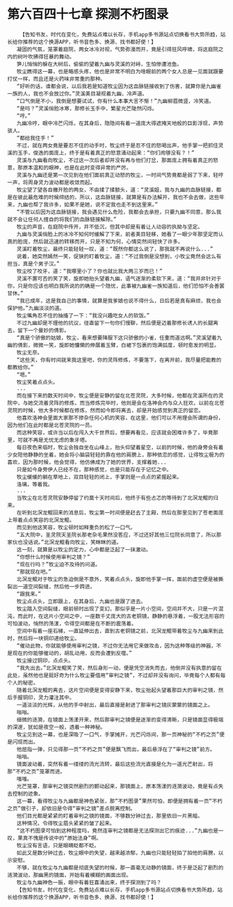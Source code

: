 # 第六百四十七章 探测不朽图录
        【告知书友，时代在变化，免费站点难以长存，手机app多书源站点切换看书大势所趋，站长给你推荐的这个换源APP，听书音色多、换源、找书都好使！】
       凝固的气氛，笼罩着庭院，两女冰冷对视，气势弥漫而开，竟是引得狂风呼啸，将这庭院之内的树叶吹拂得狂暴的舞动。
       笋儿悄悄的躲在大树后，偷偷的望着九幽与灵溪的对峙，生怕惨遭池鱼。
       牧尘瞧得这一幕，也是略感头疼，他也是非常不明白为啥眼前的两个女人总是一见面就跟要打仗一样，而且还是火药味非常重的那种。
       “好听的话，谁都会说，以后我若是知道牧尘因为这血脉链接收到了伤害，就算你是九幽雀一族的人，我也不会放过你。”灵溪美目凝视着九幽，冷声道。
       “口气倒是不小，我倒是想要试试，你有什么本事大言不惭！”九幽柳眉微竖，冷笑道。
       “是吗？”灵溪俏脸冰寒，那修长玉手中，繁星光芒陡然闪烁。
       “哼。”
       九幽冷哼，眼中冷芒闪烁，在其身后，隐隐间有着一道庞大得遮掩天地般的巨影浮现，声势骇人。
       “都给我住手！”
       不过，就在两女竟是要忍不住的动手时，牧尘终于是忍不住的怒喝出声，他手掌一把抓住灵溪的玉手，俊逸的面庞上，终于是有着真正的怒意涌动起来：“你们闹够没有？！”
       灵溪与九幽看向牧尘，不过这一次后者却并没有再与他们打岔，那面庞上拥有着真正的怒意，那原本温和的眼神，也是在此时变得异常的严厉。
       灵溪与九幽还是第一次见到在他们面前真正动怒的牧尘，一时间气势竟都是弱了下来，轻哼一声，将周身灵力波动都是收敛而起。
       牧尘望了望各自撇开脸的两女，不由揉了揉额头，道：“灵溪姐，我与九幽的血脉链接，都是在彼此最危难的时候缔结的，所以，这血脉链接，就算是有办法解开，我也不会去做，这些年来，九幽也帮了我许多，如果不是她，说不定我也走不到这里来。”
       “不管以后因为这血脉链接，我会遇见什么危险，我都会去承担，只要九幽不同意，那么我就不会让任何人擅自的将我们的血脉链接解除。”
       牧尘的声音，在庭院中传开，并不低沉，但其中却是有着让人动容的执拗与坚定。
       九幽与灵溪俏脸上的冰冷不知何时缓解了下来，前者美目轻移，她看了一眼少年那坚定而认真的脸庞，然后就迅速的转移而开，只是不知为何，心情突然间轻快了许多。
       灵溪盯着牧尘，最终只能轻轻一叹，道：“既然你都这么说了，那我就不再说什么...”
       说着，她突然嫣然一笑，促狭的盯着牧尘，道：“不过我倒是没想到，小牧尘竟然会这么有担当，真是个男子汉。”
       牧尘咬了咬牙，道：“我哪里小了？你也就比我大两三岁而已！”
       灵溪不置可否的笑了笑，旋即她抬头望着九幽，语气逐渐的柔软下来，道：“我并非针对于你，只是你应该也明白我所说的的确是一个隐忧，此事被九幽雀一族知道后，他们恐怕不会善罢甘休。”
       “我已成年，这是我自己的事情，就算是我爹娘也说不得什么，日后若是真有麻烦，我也会保护他。”九幽淡淡的道。
       牧尘嘴角忍不住的抽搐了一下：“我没兴趣吃女人的软饭。”
       不过九幽却是不理他的抗议，径直留下一句你们慢聊，然后便是迈着那修长诱人的长腿离去，留下一个曼妙的倩影。
       “真是个骄傲的姑娘，牧尘，看来想要降服下这只骄傲的小雀，任重而道远啊。”灵溪望着九幽的倩影，微微一笑，旋即她慵懒的伸展着玉臂，白裙下包裹的饱满弧度，顿时愈发的明显。
       牧尘无奈。
       “这些天，你有时间就来我这里吧，你的灵阵修炼，不要落下，在离开前，我尽量把能教的都教给你。”
       “嗯。”
       牧尘笑着点点头。
       ...
       而在接下来的数天时间中，牧尘便是安静的留在北苍灵院，大多时候，他都在灵溪所在的灵院中，与她交流着灵阵的修炼，而当修炼完毕时，他则是会在洛神会内与众人狂欢，以前在北苍灵院的时候，他大多时候都在修炼，然而如今即将离去，却是开始感觉到真正的留恋。
       他喜欢洛神会里面大家那不掺杂任何心机的笑容，在这里，他们可以不用理会所谓的身份，因为他们在此时都是北苍灵院的一员。
       而这种笑容，或许当以后在闯入大千世界后，想要再看见，应该就会困难许多了，毕竟那里，可就不再是无忧无虑的象牙塔。
       每日夜色来临时，牧尘会独自坐在山峰上，抬头仰望着星空，以前的时候，他的身旁会有着少女陪他静静的坐着，她会将小脑袋轻轻的靠在他的肩膀上，那种依恋的感觉，让得牧尘极为的喜欢，因为那时候，他会觉得，他仿佛成为了她的世界，支撑着她...
       只是如今身旁伊人已经不在，那种感觉，也是只能存在于记忆之中。
       牧尘缓缓的躺在草地上，双目轻轻的闭上，手掌则是一点点的紧握起来。
       洛璃，等着我。
       ...
       当牧尘在北苍灵院安静停留了约莫十天时间后，他终于有些忐忑的等待到了北溟龙鲲的归来。
       在听到北溟龙鲲回来的消息后，牧尘第一时间便是赶去了主殿，然后在那里见到了苍老面庞上带着点点笑容的北溟龙鲲。
       而见到他这笑容，牧尘顿时如释重负的松了一口气。
       “五大院中，圣灵院天圣院长那老杂毛果然没答应，不过还好其他三位院长同意了，所以那家伙也没话说。”北溟龙鲲看向牧尘，笑眯眯的道。
       这一刻，就算是以牧尘的定力，心中都是泛起了一抹激动。
       “你想什么时候使用审判之镜？”
       “现在行吗？”牧尘迫不及待的问道。
       “那就现在吧。”
       北溟龙鲲对于牧尘的急迫倒是不意外，笑着点点头，旋即他手掌一挥，面前的虚空便是被撕裂出一道空间裂缝，然后他一步跨进。
       “跟我来。”
       牧尘点点头，立即跟上，在其身后，九幽也是跟了进去。
       牧尘踏入空间裂缝，眼前顿时出现了变幻，那似乎是一片小空间，空间并不大，只是一片混沌，而此时，在这片小空间之中，一座数千丈庞大的古老铜镜，静静的悬浮着，一股无法形容的可怕波动，悄然的荡漾，令得空间都是在不断的震荡着。
       空间中有着一座石梯，一直延伸出去，直到古老铜镜之前，北溟龙鲲带着牧尘与九幽来到此时，然后将一块铜印递给牧尘。
       “催动此物，你就能够使用审判之镜，不过你无法用它来做攻击，因为这种等级的神器，不是现在的你能够催动的，胡乱动用，反而会遭到反噬。”
       牧尘接过铜印，点点头。
       “我先出去。”北溟龙鲲笑了笑，然后身形一动，便是凭空消失而去，他倒并没有执意的留在此处，虽然他也是挺好奇为什么牧尘要借用“审判之镜”，不过却并没有询问，毕竟每个人都有每个人的秘密。
       随着北溟龙鲲的离去，这片空间便是变得安静下来，牧尘抬起头望着那巨大的审判之镜，然后手握铜印，灵力灌注其中。
       一道淡淡的光辉，从他的手中射出，最后直接是射进了那审判之镜灰蒙蒙的镜面之上。
       嗡嗡。
       细微的涟漪，在镜面上荡漾开来，然后那审判之镜便是逐渐的变得清晰，只是镜面显得极端的深邃，犹如是夜空一般，透着一种神秘。
       牧尘见到这一幕，也是深吸了一口气，手掌摊开，光芒闪烁间，那一页神秘的“不朽之页”便是闪现而出。
       他屈指一弹，只见得那一页“不朽之页”便是飘飞而出，最后悬浮在了“审判之镜”前方。
       嗡嗡。
       镜面波动着，突然有着一缕缕的流光流转，最后这些流光直接是化为一道光芒射出，将那“不朽之页”笼罩而进。
       嗤嗤。
       光芒笼罩，那审判之镜突然剧烈的颤动起来，那镜面上，原本荡漾的涟漪波动，竟是有点失去控制的迹象。
       这一幕，看得牧尘与九幽都是神色紧张，那“不朽图录”果然可怕，即便是拥有着一页“不朽之页”做引子，却依旧是令得“审判之镜”差点脱离控制。
       他们目光都是紧紧的盯着审判之镜的镜面，不够数分钟过去，那里依旧一片黑暗。
       这种情况，令得牧尘眉头紧紧的皱了起来。
       “这不朽图录可怕到这种程度吗，竟然连审判之镜都是无法探测出它的痕迹...”九幽也是一叹，果真不愧是传说中的“原始法身”啊。
       牧尘没有言语，只是眼睛眨都不眨。
       如此又是数分钟过去，牧尘眼中的失望，越来越浓郁，九幽也只能轻轻拍了拍他的肩膀，以示安慰。
       不够，就在牧尘与九幽都是彻底失望的时候，那一直毫无动静的镜面，终于是泛起了剧烈的涟漪波动，那幽黑的镜面，开始有着模糊的画面出现。
       牧尘与九幽神色一振，眼中有着狂喜涌出来，终于探测到了吗？
       【告知书友，时代在变化，免费站点难以长存，手机app多书源站点切换看书大势所趋，站长给你推荐的这个换源APP，听书音色多、换源、找书都好使！】